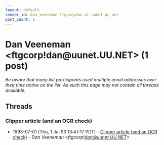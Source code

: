 ```yaml
---
layout: default
sender_id: dan_veeneman_ftgcorpdan_at_uunet_uu_net_
post_count: 1
---
```


# Dan Veeneman <ftgcorp!dan<span>@</span>uunet.UU.NET> (1 post)

_Be aware that many list participants used multiple email addresses over their time active on the list. As such this page may not contain all threads available._

## Threads

### Clipper article (and an OCR check)
+ 1993-07-01 (Thu, 1 Jul 93 13:47:17 PDT) - [Clipper article (and an OCR check)](/archive/1993/07/a45d31f5ff9dcd477f30f28dab6cbd560bc2252522cd576c6d6ae3c0396a27f6) - _Dan Veeneman \<ftgcorp!dan@uunet.UU.NET\>_

